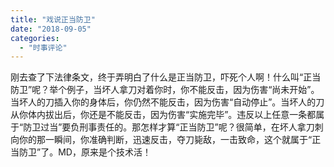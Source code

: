 ```yaml
---
title: "戏说正当防卫"
date: "2018-09-05"
categories: 
  - "时事评论"
---
```


刚去查了下法律条文，终于弄明白了什么是正当防卫，吓死个人啊！什么叫“正当防卫”呢？举个例子，当坏人拿刀对着你时，你不能反击，因为伤害“尚未开始”。当坏人的刀插入你的身体后，你仍然不能反击，因为伤害“自动停止”。当坏人的刀从你体内拔出后，你还是不能反击，因为伤害“实施完毕”。违反以上任意一条都属于“防卫过当”要负刑事责任的。那怎样才算“正当防卫”呢？很简单，在坏人拿刀刺向你的那一瞬间，你准确判断，迅速反击，夺刀毙敌，一击致命，这个就属于“正当防卫”了。MD，原来是个技术活！
